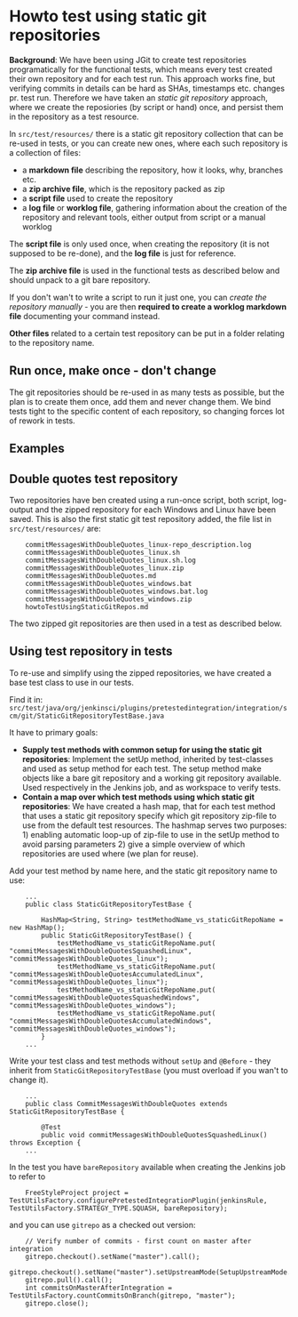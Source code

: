 # Howto test using static git repositories

**Background**: We have been using JGit to create test repositories programatically for the functional tests, which means every test created their own repository and for each test run. This approach works fine, but verifying commits in details can be hard as SHAs, timestamps etc. changes pr. test run. Therefore we have taken an _static git repository_ approach, where we create the reposiories (by script or hand) once, and persist them in the repository as a test resource.

In `src/test/resources/` there is a static git repository collection that can be re-used in tests, or you can create new ones, where each such repository is a collection of files:

* a **markdown file** describing the repository, how it looks, why, branches etc.
* a **zip archive file**, which is the repository packed as zip
* a **script file** used to create the repository
* a **log file** or **worklog file**, gathering information about the creation of the repository and relevant tools, either output from script or a manual worklog

The **script file** is only used once, when creating the repository (it is not supposed to be re-done), and the **log file** is just for reference.

The **zip archive file** is used in the functional tests as described below and should unpack to a git bare repository.

If you don't wan't to write a script to run it just one, you can _create the repository manually_ - you are then __required to create a worklog markdown file__ documenting your command instead.

**Other files** related to a certain test repository can be put in a folder relating to the repository name.


## Run once, make once - don't change

The git repositories should be re-used in as many tests as possible, but the plan is to create them once, add them and never change them.
We bind tests tight to the specific content of each repository, so changing forces lot of rework in tests.

 
## Examples

## Double quotes test repository

Two repositories have ben created using a run-once script, both script, log-output and the zipped repository for each Windows and Linux have been saved.
This is also the first static git test repository added, the file list in `src/test/resources/` are:

        commitMessagesWithDoubleQuotes_linux-repo_description.log
        commitMessagesWithDoubleQuotes_linux.sh
        commitMessagesWithDoubleQuotes_linux.sh.log
        commitMessagesWithDoubleQuotes_linux.zip
        commitMessagesWithDoubleQuotes.md
        commitMessagesWithDoubleQuotes_windows.bat
        commitMessagesWithDoubleQuotes_windows.bat.log
        commitMessagesWithDoubleQuotes_windows.zip
        howtoTestUsingStaticGitRepos.md

The two zipped git repositories are then used in a test as described below.


## Using test repository in tests

To re-use and simplify using the zipped repositories, we have created a base test class to use in our tests.

Find it in: `src/test/java/org/jenkinsci/plugins/pretestedintegration/integration/scm/git/StaticGitRepositoryTestBase.java`

It have to primary goals:

* **Supply test methods with common setup for using the static git repositories**: Implement the setUp method, inherited by test-classes and used as setup method for each test. The setup method make objects like a bare git repository and a working git repository available. Used respectively in the Jenkins job, and as workspace to verify tests.
* **Contain a map over which test methods using which static git repositories**: We have created a hash map, that for each test method that uses a static git repository specify which git repository zip-file to use from the default test resources. The hashmap serves two purposes: 1) enabling automatic loop-up of zip-file to use in the setUp method to avoid parsing parameters 2) give a simple overview of which repositories are used where (we plan for reuse).


Add your test method by name here, and the static git repository name to use:

        ...
        public class StaticGitRepositoryTestBase {
            
            HashMap<String, String> testMethodName_vs_staticGitRepoName = new HashMap();
            public StaticGitRepositoryTestBase() {
                testMethodName_vs_staticGitRepoName.put(    "commitMessagesWithDoubleQuotesSquashedLinux",              "commitMessagesWithDoubleQuotes_linux");
                testMethodName_vs_staticGitRepoName.put(    "commitMessagesWithDoubleQuotesAccumulatedLinux",           "commitMessagesWithDoubleQuotes_linux");
                testMethodName_vs_staticGitRepoName.put(    "commitMessagesWithDoubleQuotesSquashedWindows",            "commitMessagesWithDoubleQuotes_windows");
                testMethodName_vs_staticGitRepoName.put(    "commitMessagesWithDoubleQuotesAccumulatedWindows",         "commitMessagesWithDoubleQuotes_windows");
            }
        ...
        

Write your test class and test methods without `setUp` and `@Before` - they inherit from `StaticGitRepositoryTestBase` (you must overload if you wan't to change it).

        ...
        public class CommitMessagesWithDoubleQuotes extends StaticGitRepositoryTestBase {
             
            @Test
            public void commitMessagesWithDoubleQuotesSquashedLinux() throws Exception {
        ...
        

In the test you have `bareRepository` available when creating the Jenkins job to refer to

        FreeStyleProject project = TestUtilsFactory.configurePretestedIntegrationPlugin(jenkinsRule, TestUtilsFactory.STRATEGY_TYPE.SQUASH, bareRepository);

and you can use `gitrepo` as a checked out version:

        // Verify number of commits - first count on master after integration
        gitrepo.checkout().setName("master").call();
        gitrepo.checkout().setName("master").setUpstreamMode(SetupUpstreamMode.TRACK).call(); 
        gitrepo.pull().call();
        int commitsOnMasterAfterIntegration = TestUtilsFactory.countCommitsOnBranch(gitrepo, "master");
        gitrepo.close();